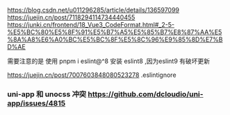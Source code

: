 https://blog.csdn.net/u011296285/article/details/136597099
https://juejin.cn/post/7118294114734440455
https://junki.cn/frontend/18_Vue3_CodeFormat.html#_2-5-%E5%BC%80%E5%8F%91%E5%B7%A5%E5%85%B7%E8%87%AA%E5%8A%A8%E6%A0%BC%E5%BC%8F%E5%8C%96%E9%85%8D%E7%BD%AE

需要注意的是 使用 pnpm i eslint@^8 安装 eslint8 ,因为eslint9 有破坏更新

https://juejin.cn/post/7007603848080523278 .eslintignore

### uni-app 和 unocss 冲突 https://github.com/dcloudio/uni-app/issues/4815
